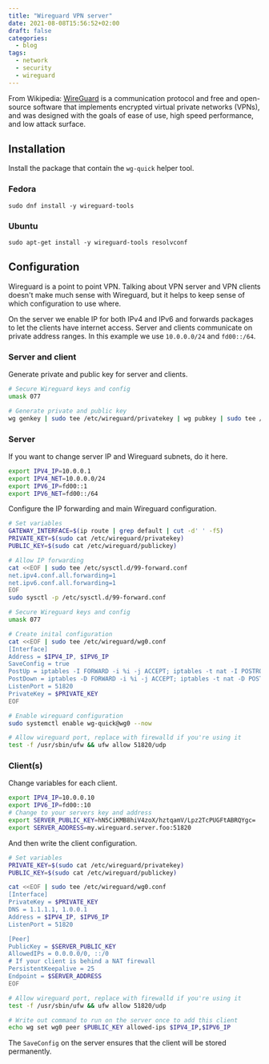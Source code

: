 ```yaml
---
title: "Wireguard VPN server"
date: 2021-08-08T15:56:52+02:00
draft: false
categories:
  - blog
tags:
  - network
  - security
  - wireguard
---
```


From Wikipedia: [WireGuard](https://www.wireguard.com/) is a communication protocol and free and open-source software that implements encrypted virtual private networks (VPNs), and was designed with the goals of ease of use, high speed performance, and low attack surface.

<!-- more -->

## Installation

Install the package that contain the `wg-quick` helper tool.

### Fedora

    sudo dnf install -y wireguard-tools

### Ubuntu

    sudo apt-get install -y wireguard-tools resolvconf

## Configuration

Wireguard is a point to point VPN. Talking about VPN server and VPN clients doesn't make much sense with Wireguard, but it helps to keep sense of which configuration to use where.

On the server we enable IP for both IPv4 and IPv6 and forwards packages to let the clients have internet access. Server and clients communicate on private address ranges. In this example we use `10.0.0.0/24` and `fd00::/64`.


### Server and client

Generate private and public key for server and clients.

```bash
# Secure Wireguard keys and config
umask 077

# Generate private and public key
wg genkey | sudo tee /etc/wireguard/privatekey | wg pubkey | sudo tee /etc/wireguard/publickey
```

### Server

If you want to change server IP and Wireguard subnets, do it here.

```bash
export IPV4_IP=10.0.0.1
export IPV4_NET=10.0.0.0/24
export IPV6_IP=fd00::1
export IPV6_NET=fd00::/64
```

Configure the IP forwarding and main Wireguard configuration.

```bash
# Set variables
GATEWAY_INTERFACE=$(ip route | grep default | cut -d' ' -f5)
PRIVATE_KEY=$(sudo cat /etc/wireguard/privatekey)
PUBLIC_KEY=$(sudo cat /etc/wireguard/publickey)

# Allow IP forwarding
cat <<EOF | sudo tee /etc/sysctl.d/99-forward.conf
net.ipv4.conf.all.forwarding=1
net.ipv6.conf.all.forwarding=1
EOF
sudo sysctl -p /etc/sysctl.d/99-forward.conf

# Secure Wireguard keys and config
umask 077

# Create inital configuration
cat <<EOF | sudo tee /etc/wireguard/wg0.conf
[Interface]
Address = $IPV4_IP, $IPV6_IP
SaveConfig = true
PostUp = iptables -I FORWARD -i %i -j ACCEPT; iptables -t nat -I POSTROUTING -s $IPV4_NET -o $GATEWAY_INTERFACE -j MASQUERADE; ip6tables -I FORWARD -i %i -j ACCEPT; ip6tables -t nat -I POSTROUTING -s $IPV6_NET -o $GATEWAY_INTERFACE -j MASQUERADE
PostDown = iptables -D FORWARD -i %i -j ACCEPT; iptables -t nat -D POSTROUTING -s $IPV4_NET -o $GATEWAY_INTERFACE -j MASQUERADE; ip6tables -D FORWARD -i %i -j ACCEPT; ip6tables -t nat -D POSTROUTING -s $IPV6_NET -o $GATEWAY_INTERFACE -j MASQUERADE
ListenPort = 51820
PrivateKey = $PRIVATE_KEY
EOF

# Enable wireguard configuration
sudo systemctl enable wg-quick@wg0 --now

# Allow wireguard port, replace with firewalld if you're using it
test -f /usr/sbin/ufw && ufw allow 51820/udp
```

### Client(s)

Change variables for each client.

```bash
export IPV4_IP=10.0.0.10
export IPV6_IP=fd00::10
# Change to your servers key and address
export SERVER_PUBLIC_KEY=hN5CiKMB8hiV4zoX/hztqamV/Lpz2TcPUGFtABRQYgc=
export SERVER_ADDRESS=my.wireguard.server.foo:51820
```

And then write the client configuration.

```bash
# Set variables
PRIVATE_KEY=$(sudo cat /etc/wireguard/privatekey)
PUBLIC_KEY=$(sudo cat /etc/wireguard/publickey)

cat <<EOF | sudo tee /etc/wireguard/wg0.conf
[Interface]
PrivateKey = $PRIVATE_KEY
DNS = 1.1.1.1, 1.0.0.1
Address = $IPV4_IP, $IPV6_IP
ListenPort = 51820

[Peer]
PublicKey = $SERVER_PUBLIC_KEY
AllowedIPs = 0.0.0.0/0, ::/0
# If your client is behind a NAT firewall
PersistentKeepalive = 25
Endpoint = $SERVER_ADDRESS
EOF

# Allow wireguard port, replace with firewalld if you're using it
test -f /usr/sbin/ufw && ufw allow 51820/udp

# Write out command to run on the server once to add this client
echo wg set wg0 peer $PUBLIC_KEY allowed-ips $IPV4_IP,$IPV6_IP
```

The `SaveConfig` on the server ensures that the client will be stored permanently.


<!---
vim: set spell spelllang=en:
-->

